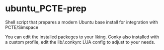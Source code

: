 # ubuntu_PCTE-prep
Shell script that prepares a modern Ubuntu base install for integration with PCTE/Simspace

You can edit the installed packeges to your liking. Conky also installed with a custom profile, edit the lib/.conkyrc LUA config to adjust to your needs. 
